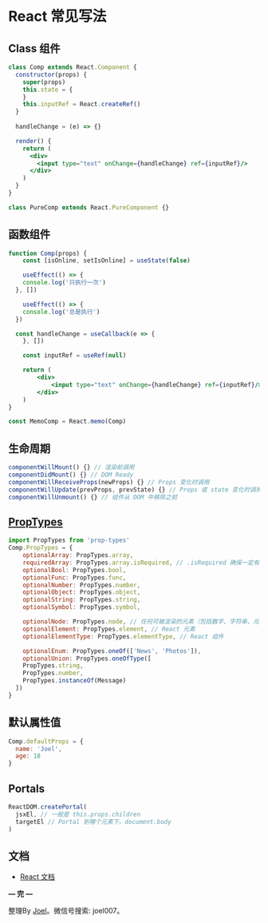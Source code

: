 # React 常见写法

## Class 组件

```jsx
class Comp extends React.Component {
  constructor(props) {
    super(props)
    this.state = {
    }
    this.inputRef = React.createRef()
  }
  
  handleChange = (e) => {}

  render() {
    return (
      <div>
        <input type="text" onChange={handleChange} ref={inputRef}/>
      </div>
    )
  }
}

class PureComp extends React.PureComponent {}
```

## 函数组件

```jsx
function Comp(props) {
	const [isOnline, setIsOnline] = useState(false)

	useEffect(() => {
    console.log('只执行一次')
  }, [])

	useEffect(() => {
    console.log('总是执行')
  })

  const handleChange = useCallback(e => {
	}, [])

	const inputRef = useRef(null)

	return (
		<div>
			<input type="text" onChange={handleChange} ref={inputRef}/>
		</div>
	)
}

const MemoComp = React.memo(Comp)
```

## 生命周期

```jsx
componentWillMount() {} // 渲染前调用 
componentDidMount() {} // DOM Ready
componentWillReceiveProps(newProps) {} // Props 变化时调用
componentWillUpdate(prevProps, prevState) {} // Props 或 state 变化时调用
componentWillUnmount() {} // 组件从 DOM 中移除之前
```

## [PropTypes](https://react.docschina.org/docs/typechecking-with-proptypes.html#proptypes)

```jsx
import PropTypes from 'prop-types'
Comp.PropTypes = {
	optionalArray: PropTypes.array,
	requiredArray: PropTypes.array.isRequired, // .isRequired 确保一定有。
    optionalBool: PropTypes.bool,
    optionalFunc: PropTypes.func,
    optionalNumber: PropTypes.number,
    optionalObject: PropTypes.object,
    optionalString: PropTypes.string,
    optionalSymbol: PropTypes.symbol,

	optionalNode: PropTypes.node, // 任何可被渲染的元素（包括数字、字符串、元素或数组）
	optionalElement: PropTypes.element, // React 元素
	optionalElementType: PropTypes.elementType, // React 组件

	optionalEnum: PropTypes.oneOf(['News', 'Photos']),
	optionalUnion: PropTypes.oneOfType([
    PropTypes.string,
    PropTypes.number,
    PropTypes.instanceOf(Message)
  ])
}
```

## 默认属性值

```jsx
Comp.defaultProps = {
  name: 'Joel',
  age: 18
}
```

## Portals

```jsx
ReactDOM.createPortal(
  jsxEl, // 一般是 this.props.children
  targetEl // Portal 到哪个元素下。document.body
)
```

## 文档

- [React 文档](https://react.docschina.org/docs/getting-started.html)

**— 完 —**

整理By [Joel](https://github.com/iamjoel)。微信号搜索: joel007。